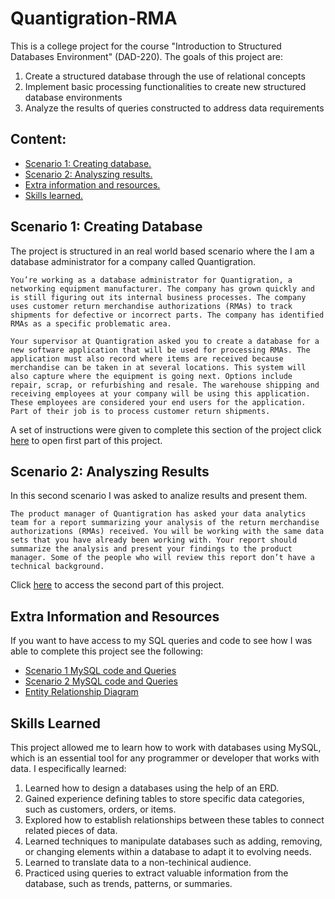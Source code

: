 # Quantigration-RMA

This is a college project for the course "Introduction to Structured Databases Environment" (DAD-220). The goals of this project are:

1. Create a structured database through the use of relational concepts
2. Implement basic processing functionalities to create new structured database environments
3. Analyze the results of queries constructed to address data requirements

## Content:

- [Scenario 1: Creating database.](#scenario-1-creating-database)
- [Scenario 2: Analyszing results.](#scenario-2-analyszing-results)
- [Extra information and resources.](#extra-information-and-resources)
- [Skills learned.](#skills-learned)

## Scenario 1: Creating Database

The project is structured in an real world based scenario where the I am a database administrator for a company called Quantigration.

    You’re working as a database administrator for Quantigration, a networking equipment manufacturer. The company has grown quickly and is still figuring out its internal business processes. The company uses customer return merchandise authorizations (RMAs) to track shipments for defective or incorrect parts. The company has identified RMAs as a specific problematic area.

    Your supervisor at Quantigration asked you to create a database for a new software application that will be used for processing RMAs. The application must also record where items are received because merchandise can be taken in at several locations. This system will also capture where the equipment is going next. Options include repair, scrap, or refurbishing and resale. The warehouse shipping and receiving employees at your company will be using this application. These employees are considered your end users for the application. Part of their job is to process customer return shipments.

A set of instructions were given to complete this section of the project click [here](<Carlos Bracho - Project One.docx>) to open first part of this project.

## Scenario 2: Analyszing Results

In this second scenario I was asked to analize results and present them.

    The product manager of Quantigration has asked your data analytics team for a report summarizing your analysis of the return merchandise authorizations (RMAs) received. You will be working with the same data sets that you have already been working with. Your report should summarize the analysis and present your findings to the product manager. Some of the people who will review this report don’t have a technical background.

Click [here](<Carlos Bracho - Project Two.docx>) to access the second part of this project.

## Extra Information and Resources

If you want to have access to my SQL queries and code to see how I was able to complete this project see the following:

- [Scenario 1 MySQL code and Queries](Part_1_code.sql)
- [Scenario 2 MySQL code and Queries](Part_2_code.sql)
- [Entity Relationship Diagram](<DAD 220 Quantigration RMA Entity Relationship Diagram.pdf>)

## Skills Learned

This project allowed me to learn how to work with databases using MySQL, which is an essential tool for any programmer or developer that works with data. I especifically learned:

1. Learned how to design a databases using the help of an ERD.
2. Gained experience defining tables to store specific data categories, such as customers, orders, or items.
3. Explored how to establish relationships between these tables to connect related pieces of data.
4. Learned techniques to manipulate databases such as adding, removing, or changing elements within a database to adapt it to evolving needs.
5. Learned to translate data to a non-techinical audience.
6. Practiced using queries to extract valuable information from the database, such as trends, patterns, or summaries.
